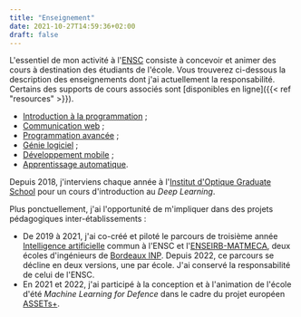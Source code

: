 ```yaml
---
title: "Enseignement"
date: 2021-10-27T14:59:36+02:00
draft: false
---
```


L'essentiel de mon activité à l'[ENSC](https://ensc.bordeaux-inp.fr) consiste à concevoir et animer des cours à destination des étudiants de l'école. Vous trouverez ci-dessous la description des enseignements dont j'ai actuellement la responsabilité. Certains des supports de cours associés sont [disponibles en ligne]({{< ref "resources" >}}).

- [Introduction à la programmation](https://ccc.bordeaux-inp.fr/syllabus/index.php?annee=2022&mode=consultation&chemin=65571_65569_65559_65558_65557_65556&langue=1) ;
- [Communication web](https://ccc.bordeaux-inp.fr/syllabus/index.php?annee=2022&mode=consultation&chemin=65589_65588_65579_65558_65557_65556&langue=1) ;
- [Programmation avancée](https://ccc.bordeaux-inp.fr/syllabus/index.php?annee=2022&mode=consultation&chemin=65590_65588_65579_65558_65557_65556&langue=1) ;
- [Génie logiciel](https://ccc.bordeaux-inp.fr/syllabus/index.php?annee=2022&mode=consultation&chemin=65615_65613_65601_65600_65599_65557_65556&langue=1) ;
- [Développement mobile](https://ccc.bordeaux-inp.fr/syllabus/index.php?annee=2022&mode=consultation&chemin=65643_65639_65625_65624_65599_65557_65556&langue=1) ;
- [Apprentissage automatique](https://ccc.bordeaux-inp.fr/syllabus/index.php?annee=2022&mode=consultation&chemin=65635_65632_65625_65624_65599_65557_65556&langue=1).

Depuis 2018, j'interviens chaque année à l'[Institut d'Optique Graduate School](https://www.institutoptique.fr) pour un cours d'introduction au _Deep Learning_.

Plus ponctuellement, j'ai l'opportunité de m'impliquer dans des projets pédagogiques inter-établissements :

- De 2019 à 2021, j'ai co-créé et piloté le parcours de troisième année [Intelligence artificielle](https://3aia.fr) commun à l'ENSC et l'[ENSEIRB-MATMECA](https://enseirb-matmeca.bordeaux-inp.fr), deux écoles d'ingénieurs de [Bordeaux INP](https://www.bordeaux-inp.fr). Depuis 2022, ce parcours se décline en deux versions, une par école. J'ai conservé la responsabilité de celui de l'ENSC.
- En 2021 et 2022, j'ai participé à la conception et à l'animation de l'école d'été _Machine Learning for Defence_ dans le cadre du projet européen [ASSETs+](https://assets-plus.eu/).
